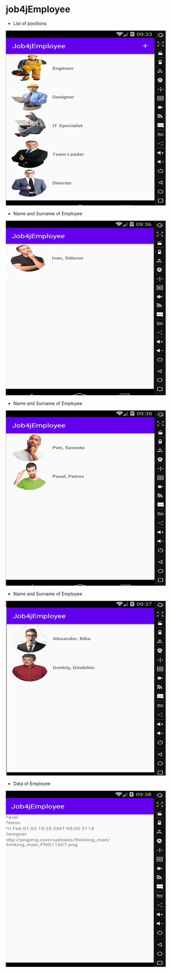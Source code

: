# job4jEmployee


 - List of positions



![alt text](https://github.com/PaulVoit/job4jEmployee/blob/master/images/%D0%A0%D0%B8%D1%81%D1%83%D0%BD%D0%BE%D0%BA1.png "List of Positions")



- Name and Surname of Employee



![alt text](https://github.com/PaulVoit/job4jEmployee/blob/master/images/%D0%A0%D0%B8%D1%81%D1%83%D0%BD%D0%BE%D0%BA2.png "Name and Surname of Employee")



- Name and Surname of Employee



![alt text](https://github.com/PaulVoit/job4jEmployee/blob/master/images/%D0%A0%D0%B8%D1%81%D1%83%D0%BD%D0%BE%D0%BA3.png "Name and Surname of Employee")



- Name and Surname of Employee



![alt text](https://github.com/PaulVoit/job4jEmployee/blob/master/images/%D0%A0%D0%B8%D1%81%D1%83%D0%BD%D0%BE%D0%BA4.png "Name and Surname of Employee")



- Data of Employee



![alt text](https://github.com/PaulVoit/job4jEmployee/blob/master/images/%D0%A0%D0%B8%D1%81%D1%83%D0%BD%D0%BE%D0%BA5.png "Data of Employee")
